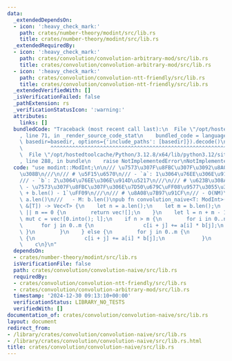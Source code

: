 ```yaml
---
data:
  _extendedDependsOn:
  - icon: ':heavy_check_mark:'
    path: crates/number-theory/modint/src/lib.rs
    title: crates/number-theory/modint/src/lib.rs
  _extendedRequiredBy:
  - icon: ':heavy_check_mark:'
    path: crates/convolution/convolution-arbitrary-mod/src/lib.rs
    title: crates/convolution/convolution-arbitrary-mod/src/lib.rs
  - icon: ':heavy_check_mark:'
    path: crates/convolution/convolution-ntt-friendly/src/lib.rs
    title: crates/convolution/convolution-ntt-friendly/src/lib.rs
  _extendedVerifiedWith: []
  _isVerificationFailed: false
  _pathExtension: rs
  _verificationStatusIcon: ':warning:'
  attributes:
    links: []
  bundledCode: "Traceback (most recent call last):\n  File \"/opt/hostedtoolcache/Python/3.12.8/x64/lib/python3.12/site-packages/onlinejudge_verify/documentation/build.py\"\
    , line 71, in _render_source_code_stat\n    bundled_code = language.bundle(stat.path,\
    \ basedir=basedir, options={'include_paths': [basedir]}).decode()\n          \
    \         ^^^^^^^^^^^^^^^^^^^^^^^^^^^^^^^^^^^^^^^^^^^^^^^^^^^^^^^^^^^^^^^^^^^^^^^^^^^^^^^^^\n\
    \  File \"/opt/hostedtoolcache/Python/3.12.8/x64/lib/python3.12/site-packages/onlinejudge_verify/languages/rust.py\"\
    , line 288, in bundle\n    raise NotImplementedError\nNotImplementedError\n"
  code: "use modint::ModInt;\n\n/// \u7573\u307F\u8FBC\u307F\u3092\u8A08\u7B97\u3059\
    \u308B\n///\n/// # \u5F15\u6570\n/// - `a`: 1\u3064\u76EE\u306E\u914D\u5217\n\
    /// - `b`: 2\u3064\u76EE\u306E\u914D\u5217\n///\n/// # \u623B\u308A\u5024\n///\
    \ - \u7573\u307F\u8FBC\u307F\u306E\u7D50\u679C\uFF08\u9577\u3055\u306F `a.len()\
    \ + b.len() - 1`\uFF09\n///\n/// # \u8A08\u7B97\u91CF\n/// - O(NM)\n///   - N:\
    \ a.len()\n///   - M: b.len()\npub fn convolution_naive<T: ModInt>(a: &[T], b:\
    \ &[T]) -> Vec<T> {\n    let n = a.len();\n    let m = b.len();\n    if n == 0\
    \ || m == 0 {\n        return vec![];\n    }\n    let l = n + m - 1;\n    let\
    \ mut c = vec![0.into(); l];\n    if n > m {\n        for i in 0..n {\n      \
    \      for j in 0..m {\n                c[i + j] += a[i] * b[j];\n           \
    \ }\n        }\n    } else {\n        for j in 0..m {\n            for i in 0..n\
    \ {\n                c[i + j] += a[i] * b[j];\n            }\n        }\n    }\n\
    \    c\n}\n"
  dependsOn:
  - crates/number-theory/modint/src/lib.rs
  isVerificationFile: false
  path: crates/convolution/convolution-naive/src/lib.rs
  requiredBy:
  - crates/convolution/convolution-ntt-friendly/src/lib.rs
  - crates/convolution/convolution-arbitrary-mod/src/lib.rs
  timestamp: '2024-12-30 09:13:10+00:00'
  verificationStatus: LIBRARY_NO_TESTS
  verifiedWith: []
documentation_of: crates/convolution/convolution-naive/src/lib.rs
layout: document
redirect_from:
- /library/crates/convolution/convolution-naive/src/lib.rs
- /library/crates/convolution/convolution-naive/src/lib.rs.html
title: crates/convolution/convolution-naive/src/lib.rs
---
```

